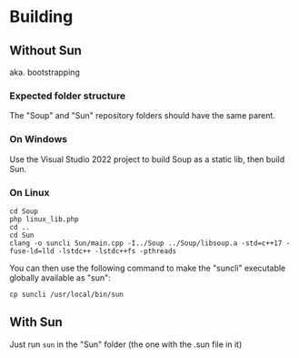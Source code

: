# Building

## Without Sun

aka. bootstrapping

### Expected folder structure

The "Soup" and "Sun" repository folders should have the same parent.

### On Windows

Use the Visual Studio 2022 project to build Soup as a static lib, then build Sun.

### On Linux

```
cd Soup
php linux_lib.php
cd ..
cd Sun
clang -o suncli Sun/main.cpp -I../Soup ../Soup/libsoup.a -std=c++17 -fuse-ld=lld -lstdc++ -lstdc++fs -pthreads
```

You can then use the following command to make the "suncli" executable globally available as "sun":

```
cp suncli /usr/local/bin/sun
```

## With Sun

Just run `sun` in the "Sun" folder (the one with the .sun file in it)

